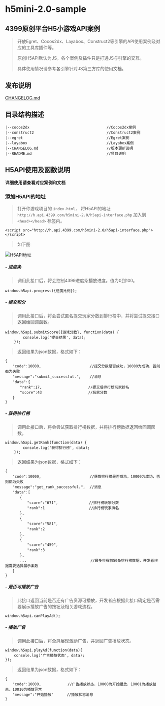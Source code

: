 # h5mini-2.0-sample

## 4399原创平台H5小游戏API案例

> 开放Egret、Cocos2dx、Layabox、Construct2等引擎的API使用案例及对应的工具库插件等。
> 
> 原创H5API默认为JS，各个案例及插件只是打通JS与引擎的交互。
> 
> 具体使用情况请参考各引擎针对JS第三方库的使用文档。
> 
## 发布说明

[CHANGELOG.md](CHANGELOG.md)

## 目录结构描述

    |--cocos2dx                                   //Cocos2dx案例
    |--construct2                                 //Construct2案例
    |--egret                                      //Egret案例
    |--layabox                                    //Layabox案例
    |--CHANGELOG.md                               //版本更新说明
    |--README.md                                  //项目说明

## H5API使用及函数说明

**详细使用请查看对应案例和文档**

### 添加H5API的地址

> 打开你游戏项目的 `index.html`， 将H5API的地址 `http://h.api.4399.com/h5mini-2.0/h5api-interface.php` 加入到 `<head></head>` 标签内。
> 
    <script src="http://h.api.4399.com/h5mini-2.0/h5api-interface.php"></script> 
> 
> 如下图

![H5API地址](https://i.imgur.com/XLIsD0C.png)

##### - 进度条

> 调用此接口后，将会控制4399进度条播放进度，值为0到100。
 
	window.h5api.progress({进度比例});

##### - 提交积分

> 调用此接口后，将会尝试匿名提交玩家分数到排行榜中，并将尝试提交接口返回给回调函数。
 
	window.h5api.submitScore({游戏分数}, function(data) {
            console.log('提交结果', data);
        });

> 返回结果为json数据，格式如下：

	{
	　　"code":10000,                      //提交分数是否成功，10000为成功，否则都为失败
	　　"message":"submit_successful.",    //消息
	　　"data":{
	　　　　"rank":17,                     //提交后排行榜玩家排名
	　　　　"score":43                     //玩家分数
	　　}
	}

##### - 获得排行榜

> 调用此接口后，将会尝试获取排行榜数据，并将排行榜数据返回给回调函数。
 
	window.h5api.getRank(function(data) {
            console.log('获得排行榜', data);
        });

> 返回结果为json数据，格式如下：

	{
	　　"code":10000,                      //获取排行榜是否成功，10000为成功，否则都为失败
	　　"message":"get_rank_successful.",  //消息
	　　"data":[
	　　　　{
	　　　　　　"score":"671",              //排行榜玩家分数
	　　　　　　"rank":1                    //排行榜玩家排名
	　　　　},
	　　　　{
	　　　　　　"score":"581",
	　　　　　　"rank":2
	　　　　},
	　　　　{
	　　　　　　"score":"459",
	　　　　　　"rank":3
	　　　　},
	　　　　...                             //最多只有前50条排行榜数据，开发者根据需要选择展示条数
	　　]
	}

##### - 是否可播放广告

> 此接口返回当前是否还有广告资源可播放，开发者应根据此接口确定是否需要展示播放广告的按钮及相关游戏流程。
 
	window.h5api.canPlayAd();

##### - 播放广告

> 调用此接口后，将全屏展现激励广告，并返回广告播放状态。
 
	window.h5api.playAd(function(data){
        console.log('广告播放状态', data);
    });

> 返回结果为json数据，格式如下：

	{
	　　"code":10000,            //广告播放状态，10000为开始播放，10001为播放结束，10010为播放异常
	　　"message":"开始播放"      //播放状态消息
	}

